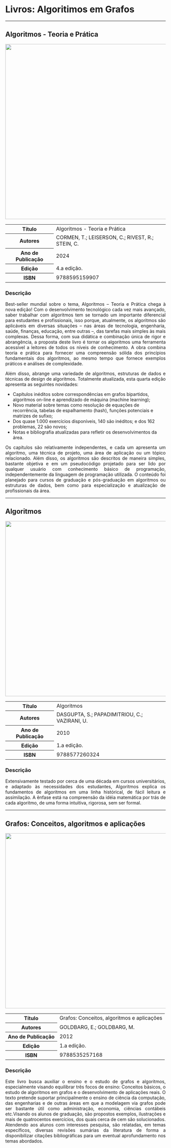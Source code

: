 # Livros: Algoritimos em Grafos

<hr>

## Algoritmos - Teoria e Prática

<p align="center">
  <img src="https://github.com/Universidade-Livre/ciencia-da-computacao/assets/30880723/3a32e2d5-a292-47e2-b1fe-7fd64c828824" width="550px">
</p>

<table align="center">
    <tr>
        <th>Título</th>
        <td>Algoritmos - Teoria e Prática</td>
    </tr>
    <tr>
        <th>Autores</th>
        <td>CORMEN, T.; LEISERSON, C.; RIVEST, R.; STEIN, C.</td>
    </tr>
    <tr>
        <th>Ano de Publicação</th>
        <td>2024</td>
    </tr>
    <tr>
        <th>Edição</th>
        <td>4.a edição.</td>
    </tr>
    <tr>
        <th>ISBN</th>
        <td>9788595159907</td>
    </tr>
</table>

### Descrição

<p align="justify">
Best-seller mundial sobre o tema, Algoritmos – Teoria e Prática chega à nova edição! Com o desenvolvimento tecnológico cada vez mais avançado, saber trabalhar com algoritmos tem se tornado um importante diferencial para estudantes e profissionais, isso porque, atualmente, os algoritmos são aplicáveis em diversas situações – nas áreas de tecnologia, engenharia, saúde, finanças, educação, entre outras –, das tarefas mais simples às mais complexas. Dessa forma, com sua didática e combinação única de rigor e abrangência, a proposta deste livro é tornar os algoritmos uma ferramenta acessível a leitores de todos os níveis de conhecimento. A obra combina teoria e prática para fornecer uma compreensão sólida dos princípios fundamentais dos algoritmos, ao mesmo tempo que fornece exemplos práticos e análises de complexidade. 
</p>

<p align="justify">
Além disso, abrange uma variedade de algoritmos, estruturas de dados e técnicas de design de algoritmos. Totalmente atualizada, esta quarta edição apresenta as seguintes novidades: 
</p>
<ul>
<li>Capítulos inéditos sobre correspondências em grafos bipartidos, algoritmos on-line e aprendizado de máquina (machine learning);</li>
<li>Novo material sobre temas como resolução de equações de recorrência, tabelas de espalhamento (hash), funções potenciais e matrizes de sufixo;</li>
<li>Dos quase 1.000 exercícios disponíveis, 140 são inéditos; e dos 162 problemas, 22 são novos;</li>
<li>Notas e bibliografia atualizadas para refletir os desenvolvimentos da área.</li>
</ul>

<p align="justify">
Os capítulos são relativamente independentes, e cada um apresenta um algoritmo, uma técnica de projeto, uma área de aplicação ou um tópico relacionado. Além disso, os algoritmos são descritos de maneira simples, bastante objetiva e em um pseudocódigo projetado para ser lido por qualquer usuário com conhecimento básico de programação, independentemente da linguagem de programação utilizada. O conteúdo foi planejado para cursos de graduação e pós-graduação em algoritmos ou estruturas de dados, bem como para especialização e atualização de profissionais da área.
</p>

<hr>

## Algoritmos

<p align="center">
  <img src="https://github.com/Universidade-Livre/ciencia-da-computacao/assets/30880723/07652450-8e18-4c78-81c8-20d0a18f0d34" width="550px">
</p>

<table align="center">
    <tr>
        <th>Título</th>
        <td>Algoritmos</td>
    </tr>
    <tr>
        <th>Autores</th>
        <td>DASGUPTA, S.; PAPADIMITRIOU, C.; VAZIRANI, U.</td>
    </tr>
    <tr>
        <th>Ano de Publicação</th>
        <td>2010</td>
    </tr>
    <tr>
        <th>Edição</th>
        <td>1.a edição.</td>
    </tr>
    <tr>
        <th>ISBN</th>
        <td>9788577260324</td>
    </tr>
</table>

### Descrição

<p align="justify">
Extensivamente testado por cerca de uma década em cursos universitários, e adaptado às necessidades dos estudantes, Algoritmos explica os fundamentos de algoritmos em uma linha histórical, de fácil leitura e assimilação. A ênfase está na compreensão da idéia matemática por trás de cada algoritmo, de uma forma intuitiva, rigorosa, sem ser formal.
</p>

<hr>

## Grafos: Conceitos, algoritmos e aplicações

<p align="center">
  <img src="https://github.com/Universidade-Livre/ciencia-da-computacao/assets/30880723/b28b3c65-89d6-4637-8388-9631a510801e" width="550px">
</p>


<table align="center">
    <tr>
        <th>Título</th>
        <td>Grafos: Conceitos, algoritmos e aplicações</td>
    </tr>
    <tr>
        <th>Autores</th>
        <td>GOLDBARG, E.; GOLDBARG, M.</td>
    </tr>
    <tr>
        <th>Ano de Publicação</th>
        <td>2012</td>
    </tr>
    <tr>
        <th>Edição</th>
        <td>1.a edição.</td>
    </tr>
    <tr>
        <th>ISBN</th>
        <td>9788535257168</td>
    </tr>
</table>

### Descrição

<p align="justify">
Este livro busca auxiliar o ensino e o estudo de grafos e algoritmos, especialmente visando equilibrar três focos de ensino: Conceitos básicos, o estudo de algoritmos em grafos e o desenvolvimento de aplicações reais. O texto pretende suportar principalmente o ensino de ciência da computação, das engenharias e de outras áreas em que a modelagem via grafos pode ser bastante útil como administração, economia, ciências contábeis etc.Visando os alunos de graduação, são propostos exemplos, ilustrações e mais de quatrocentos exercícios, dos quais cerca de cem são solucionados. Atendendo aos alunos com interesses pesquisa, são relatadas, em temas específicos, diversas revisões sumárias da literatura de forma a disponibilizar citações bibliográficas para um eventual aprofundamento nos temas abordados.
</p>

